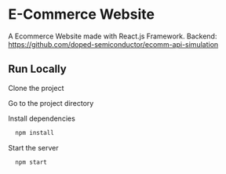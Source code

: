 # E-Commerce Website

A Ecommerce Website made with React.js Framework. 
Backend: https://github.com/doped-semiconductor/ecomm-api-simulation


## Run Locally

Clone the project

Go to the project directory

Install dependencies

```bash
  npm install
```

Start the server

```bash
  npm start
```